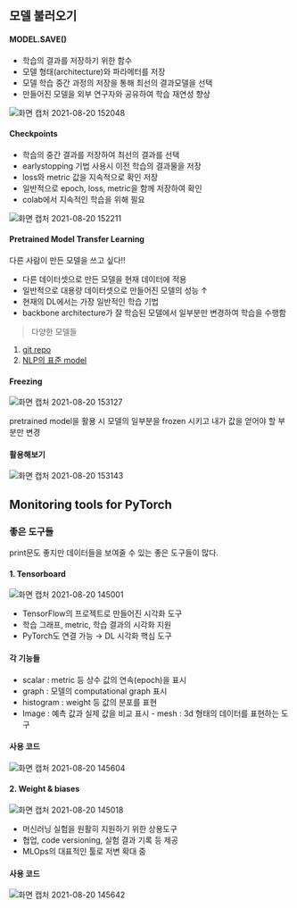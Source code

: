 ## 모델 불러오기

#### MODEL.SAVE()

* 학습의 결과를 저장하기 위한 함수 
* 모델 형태(architecture)와 파라메터를 저장 
* 모델 학습 중간 과정의 저장을 통해 최선의 결과모델을 선택 
* 만들어진 모델을 외부 연구자와 공유하여 학습 재연성 향상



![화면 캡처 2021-08-20 152048](https://user-images.githubusercontent.com/88299729/130190450-56b2c547-627b-4741-99f2-03e1eaaab396.png)



#### Checkpoints

* 학습의 중간 결과를 저장하여 최선의 결과를 선택 
* earlystopping 기법 사용시 이전 학습의 결과물을 저장 
* loss와 metric 값을 지속적으로 확인 저장 
* 일반적으로 epoch, loss, metric을 함께 저장하여 확인 
* colab에서 지속적인 학습을 위해 필요

![화면 캡처 2021-08-20 152211](https://user-images.githubusercontent.com/88299729/130190499-942e8b48-8a5c-41fc-a3d0-423e6fb0b984.png)



#### Pretrained Model Transfer Learning

다른 사람이 만든 모델을 쓰고 싶다!!



* 다른 데이터셋으로 만든 모델을 현재 데이터에 적용 
* 일반적으로 대용량 데이터셋으로 만들어진 모델의 성능 ↑ 
* 현재의 DL에서는 가장 일반적인 학습 기법 
* backbone architecture가 잘 학습된 모델에서 일부분만 변경하여 학습을 수행함



> 다양한 모델들

1. [git repo](https://github.com/rwightman/pytorch-image-models#introduction)
2. [NLP의 표준 model](https://huggingface.co/models)



#### Freezing

![화면 캡처 2021-08-20 153127](https://user-images.githubusercontent.com/88299729/130190539-a09a6a15-cedd-4c5f-8735-36696ba17104.png)



pretrained model을 활용 시 모델의 일부분을 frozen 시키고 내가 값을 얻어야 할 부분만 변경



#### 활용해보기 

![화면 캡처 2021-08-20 153143](https://user-images.githubusercontent.com/88299729/130190574-ffecccfd-345d-4cef-8f53-b6f58af9e229.png)



## Monitoring tools for PyTorch

### 좋은 도구들

print문도 좋지만 데이터들을 보여줄 수 있는 좋은 도구들이 많다.



#### 1. Tensorboard

![화면 캡처 2021-08-20 145001](https://user-images.githubusercontent.com/88299729/130186818-2f7929ec-13d2-4bbf-bcc0-9db80d3b7adc.png)

* TensorFlow의 프로젝트로 만들어진 시각화 도구 
* 학습 그래프, metric, 학습 결과의 시각화 지원 
* PyTorch도 연결 가능 → DL 시각화 핵심 도구



#### 각 기능들

* scalar : metric 등 상수 값의 연속(epoch)을 표시 
* graph : 모델의 computational graph 표시 
* histogram : weight 등 값의 분포를 표현 
* Image : 예측 값과 실제 값을 비교 표시 - mesh : 3d 형태의 데이터를 표현하는 도구



#### 사용 코드

![화면 캡처 2021-08-20 145604](https://user-images.githubusercontent.com/88299729/130186849-9d173a76-2b4b-4861-bdb4-aae327bc6e99.png)



#### 2. Weight & biases

![화면 캡처 2021-08-20 145018](https://user-images.githubusercontent.com/88299729/130186829-e2571f8a-bc84-4f69-8d64-a7ec3a1ac37f.png)

* 머신러닝 실험을 원활히 지원하기 위한 상용도구 
* 협업, code versioning, 실험 결과 기록 등 제공 
* MLOps의 대표적인 툴로 저변 확대 중



#### 사용 코드

![화면 캡처 2021-08-20 145642](https://user-images.githubusercontent.com/88299729/130186889-99847871-c704-4e1d-bd3c-f5e6b38805bd.png)

